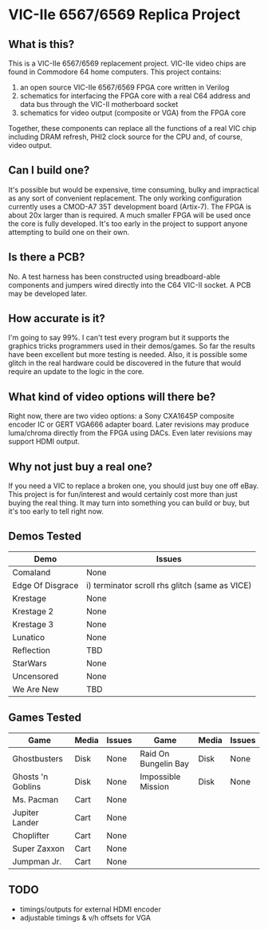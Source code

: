 # VIC-IIe 6567/6569 Replica Project

## What is this?
This is a VIC-IIe 6567/6569 replacement project.  VIC-IIe video chips are found in Commodore 64 home computers. This project contains:

1) an open source VIC-IIe 6567/6569 FPGA core written in Verilog
2) schematics for interfacing the FPGA core with a real C64 address and data bus through the VIC-II motherboard socket
3) schematics for video output (composite or VGA) from the FPGA core

Together, these components can replace all the functions of a real VIC chip including DRAM refresh, PHI2 clock source for the CPU and, of course, video output.

## Can I build one?
It's possible but would be expensive, time consuming, bulky and impractical as any sort of convenient replacement.  The only working configuration currently uses a CMOD-A7 35T development board (Artix-7).  The FPGA is about 20x larger than is required.  A much smaller FPGA will be used once the core is fully developed.  It's too early in the project to support anyone attempting to build one on their own.

## Is there a PCB?
No.  A test harness has been constructed using breadboard-able components and jumpers wired directly into the C64 VIC-II socket. A PCB may be developed later.

## How accurate is it?
I'm going to say 99%. I can't test every program but it supports the graphics tricks programmers used in their demos/games.  So far the results have been excellent but more testing is needed.  Also, it is possible some glitch in the real hardware could be discovered in the future that would require an update to the logic in the core.

## What kind of video options will there be?
Right now, there are two video options:  a Sony CXA1645P composite encoder IC or GERT VGA666 adapter board.  Later revisions may produce luma/chroma directly from the FPGA using DACs.  Even later revisions may support HDMI output.

## Why not just buy a real one?
If you need a VIC to replace a broken one, you should just buy one off eBay. This project is for fun/interest and would certainly cost more than just buying the real thing.  It may turn into something you can build or buy, but it's too early to tell right now.

## Demos Tested
| Demo | Issues
|--|--|
| Comaland | None
| Edge Of Disgrace | i) terminator scroll rhs glitch (same as VICE)
| Krestage | None
| Krestage 2 | None
| Krestage 3 | None
| Lunatico | None
| Reflection | TBD
| StarWars | None
| Uncensored | None
| We Are New | TBD

## Games Tested
| Game | Media | Issues | Game | Media | Issues
|--|--|--|--|--|--|
| Ghostbusters | Disk | None | Raid On Bungelin Bay | Disk | None
| Ghosts 'n Goblins | Disk | None | Impossible Mission | Disk | None
| Ms. Pacman | Cart | None | | |
| Jupiter Lander | Cart | None | | |
| Choplifter | Cart | None | | |
| Super Zaxxon | Cart | None | | |
| Jumpman Jr. | Cart | None | | |

## TODO

* timings/outputs for external HDMI encoder
* adjustable timings & v/h offsets for VGA

